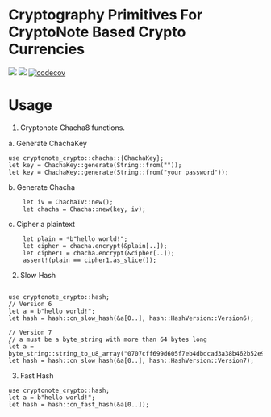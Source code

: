 # Cryptography Primitives For CryptoNote Based Crypto Currencies


[![](https://travis-ci.com/cryptonote-rust/crypto.svg?branch=master)](https://travis-ci.com/cryptonote-rust/crypto)
[![](https://img.shields.io/crates/v/cryptonote-crypto.svg)](https://crates.io/crates/cryptonote-crypto)
[![codecov](https://codecov.io/gh/cryptonote-rust/crypto/branch/master/graph/badge.svg)](https://codecov.io/gh/cryptonote-rust/crypto)

# Usage

1. Cryptonote Chacha8 functions.


a. Generate ChachaKey
```
use cryptonote_crypto::chacha::{ChachaKey};
let key = ChachaKey::generate(String::from(""));
let key = ChachaKey::generate(String::from("your password"));
```

b. Generate Chacha
```
    let iv = ChachaIV::new();
    let chacha = Chacha::new(key, iv);
```

c. Cipher a plaintext
```
    let plain = *b"hello world!";
    let cipher = chacha.encrypt(&plain[..]);
    let cipher1 = chacha.encrypt(&cipher[..]);
    assert!(plain == cipher1.as_slice());
```

2. Slow Hash

```

use cryptonote_crypto::hash;
// Version 6
let a = b"hello world!";
let hash = hash::cn_slow_hash(&a[0..], hash::HashVersion::Version6);

// Version 7
// a must be a byte_string with more than 64 bytes long
let a = byte_string::string_to_u8_array("0707cff699d605f7eb4dbdcad3a38b462b52e9b8ecdf06fb4c95bc5b058a177f84d327f27db739430000000363862429fb90c0fc35fcb9f760c484c8532ee5f2a7cbea4e769d44cd12a7f201");
let hash = hash::cn_slow_hash(&a[0..], hash::HashVersion::Version7);
```

3. Fast Hash

```
use cryptonote_crypto::hash;
let a = b"hello world!";
let hash = hash::cn_fast_hash(&a[0..]);
```


